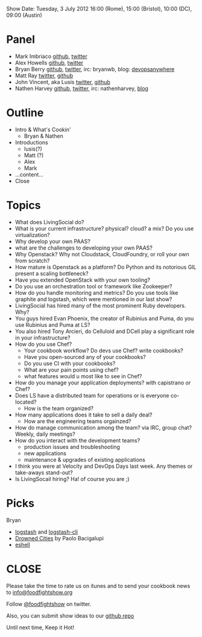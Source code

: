 Show Date:  Tuesday, 3 July 2012 16:00 (Rome), 15:00 (Bristol),  10:00 (DC), 09:00 (Austin)

Panel
=====

* Mark Imbriaco [github](https://github.com/imbriaco), [twitter](https://twitter.com/#!/markimbriaco/)
* Alex Howells [github](https://github.com/nixgeek), [twitter](https://twitter.com/#!/nixgeek)
* Bryan Berry [github](http://github.com/bryanwb), [twitter](http://twitter.com/bryanwb), irc: bryanwb, blog: [devopsanywhere](http://devopsanywhere.blogspot.com)
* Matt Ray [twitter](https://twitter.com/#!/mattray), [github](https://github.com/mattray)
* John Vincent, aka Lusis [twitter](https://twitter.com/#!/lusis), [github](https://github.com/lusis)
* Nathen Harvey [github](http://github.com/nathenharvey), [twitter](http://twitter.com/nathenharvey), irc: nathenharvey, [blog](http://nathenharvey.com)

Outline
=======
* Intro & What's Cookin'
  * Bryan & Nathen
* Introductions
  * lusis(?)
  * Matt (?)
  * Alex
  * Mark
* ...content...
* Close

Topics
==========================

* What does LivingSocial do?
* What is your current infrastructure? physical? cloud? a mix? Do you use virtualization?
* Why develop your own PAAS?
* what are the challenges to developing your own PAAS?
* Why Openstack? Why not Cloudstack, CloudFoundry, or roll your own from scratch?
* How mature is Openstack as a platform? Do Python and its notorious GIL present a scaling bottleneck?
* Have you extended OpenStack with your own tooling?
* Do you use an orchestration tool or framework like Zookeeper?
* How do you handle monitoring and metrics? Do you use tools like graphite and logstash, which were mentioned in our last show?
* LivingSocial has hired many of the most prominent Ruby developers. Why?
* You guys hired Evan Phoenix, the creator of Rubinius and Puma, do you use Rubinius and Puma at LS?
* You also hired Tony Arcieri, do Celluloid and DCell play a significant role in your infrastructure?
* How do you use Chef?
  * Your cookbook workflow? Do devs use Chef? write cookbooks?
  * Have you open-sourced any of your cookbooks?
  * Do you use CI with your cookbooks?
  * What are your pain points using chef?
  * what features would u most like to see in Chef?
* How do you manage your application deployments? with capistrano or Chef?
* Does LS have a distributed team for operations or is everyone co-located?
    * How is the team organized?
* How many applications does it take to sell a daily deal?
    * How are the engineering teams orgainzed?
* How do manage communication among the team? via IRC, group chat? Weekly, daily meetings?
* How do you interact with the development teams?
    * production issues and troubleshooting
    * new applications
    * maintenance & upgrades of existing applications
* I think you were at Velocity and DevOps Days last week.  Any themes or take-aways stand-out?
* Is LivingSocail hiring? Ha!  of course you are ;)

Picks
=====

Bryan
  - [logstash](http://logstash.net) and [logstash-cli](https://github.com/jedi4ever/logstash-cli)
  - [Drowned Cities](http://www.amazon.com/The-Drowned-Cities-Paolo-Bacigalupi/dp/0316056243/ref=sr_1_1?s=books&ie=UTF8&qid=1340605354&sr=1-1&keywords=drowned+cities) by Paolo Bacigalupi
  - [eshell](http://www.masteringemacs.org/articles/2010/12/13/complete-guide-mastering-eshell/)


CLOSE
=====

Please take the time to rate us on itunes and to send your cookbook
news to info@foodfightshow.org

Follow [@foodfightshow](http://twitter.com/foodfightshow) on twitter.

Also, you can submit show ideas to our [github repo](https://github.com/foodfight/showz)

Until next time, Keep it Hot!
